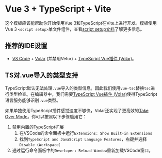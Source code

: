 # Vue 3 + TypeScript + Vite

这个模板应该能帮助你开始使用Vue 3和TypeScript在Vite上进行开发。模板使用Vue 3 `<script setup>`单文件组件，查看[script setup文档](https://v3.vuejs.org/api/sfc-script-setup.html#sfc-script-setup)了解更多信息。

## 推荐的IDE设置

- [VS Code](https://code.visualstudio.com/) + [Volar](https://marketplace.visualstudio.com/items?itemName=Vue.volar) (并禁用Vetur) + [TypeScript Vue插件 (Volar)](https://marketplace.visualstudio.com/items?itemName=Vue.vscode-typescript-vue-plugin)。

## TS对.vue导入的类型支持

TypeScript默认无法处理`.vue`导入的类型信息，因此我们使用`vue-tsc`替换`tsc`进行类型检查。在编辑器中，我们需要[TypeScript Vue插件 (Volar)](https://marketplace.visualstudio.com/items?itemName=Vue.vscode-typescript-vue-plugin)使得TypeScript语言服务能够识别`.vue`类型。

如果单独使用TypeScript插件感觉速度不够快，Volar还实现了更高效的[Take Over Mode](https://github.com/johnsoncodehk/volar/discussions/471#discussioncomment-1361669)。你可以按照以下步骤启用它：

1. 禁用内置的TypeScript扩展
   1. 在VSCode的命令面板中运行`Extensions: Show Built-in Extensions`
    2. 找到`TypeScript and JavaScript Language Features`，右键并选择`Disable (Workspace)`
2. 通过运行命令面板中的`Developer: Reload Window`重新加载VSCode窗口。